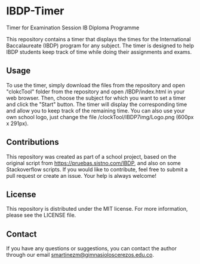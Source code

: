 # IBDP-Timer
Timer for Examination Session IB Diploma Programme

This repository contains a timer that displays the times for the International Baccalaureate (IBDP) program for any subject. The timer is designed to help IBDP students keep track of time while doing their assignments and exams.

## Usage
To use the timer, simply download the files from the repository and open "clokcTool" folder from the repository and open /IBDP/index.html in your web browser. Then, choose the subject for which you want to set a timer and click the "Start" button. The timer will display the corresponding time and allow you to keep track of the remaining time. You can also use your own school logo, just change the file /clockTool/IBDP7img/Logo.png (600px x 291px).

## Contributions
This repository was created as part of a school project, based on the original script from https://pruebas.sistno.com/IBDP, and also on some Stackoverflow scripts. If you would like to contribute, feel free to submit a pull request or create an issue. Your help is always welcome!

## License
This repository is distributed under the MIT license. For more information, please see the LICENSE file.

## Contact
If you have any questions or suggestions, you can contact the author through our email smartinezm@gimnasioloscerezos.edu.co.

